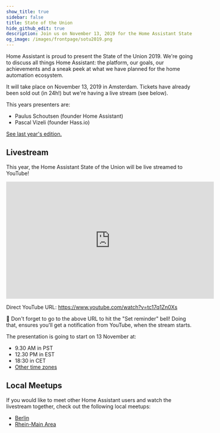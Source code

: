 ```yaml
---
show_title: true
sidebar: false
title: State of the Union
hide_github_edit: true
description: Join us on November 13, 2019 for the Home Assistant State of the Union.
og_image: /images/frontpage/sotu2019.png
---
```


Home Assistant is proud to present the State of the Union 2019. We're going to discuss all things Home Assistant: the platform, our goals, our achievements and a sneak peek at what we have planned for the home automation ecosystem.

It will take place on November 13, 2019 in Amsterdam. Tickets have already been sold out (in 24h!) but we're having a live stream (see below).

This years presenters are:

- Paulus Schoutsen (founder Home Assistant)
- Pascal Vizeli (founder Hass.io)

[See last year's edition.](/blog/2018/11/16/state-of-the-union/)

## Livestream

This year, the Home Assistant State of the Union will be live streamed to YouTube!

<div class='videoWrapper'>
<iframe width="560" height="315" src="https://www.youtube.com/embed/tc17q1Zn0Xs" frameborder="0" allow="accelerometer; autoplay; encrypted-media; gyroscope; picture-in-picture" allowfullscreen></iframe>
</div>

Direct YouTube URL: <https://www.youtube.com/watch?v=tc17q1Zn0Xs>

🔔 Don't forget to go to the above URL to hit the "Set reminder" bell!
Doing that, ensures you'll get a notification from YouTube, when the stream starts.

The presentation is going to start on 13 November at:

- 9.30 AM in PST
- 12.30 PM in EST
- 18:30 in CET
- [Other time zones](https://www.timeanddate.com/worldclock/converter.html?iso=20191113T173000&p1=137&p2=179&p3=16)

## Local Meetups

If you would like to meet other Home Assistant users and watch the livestream together, check out the following local meetups:

- [Berlin](https://www.meetup.com/Berlin-Home-Assistant/events/265634883/)
- [Rhein-Main Area](https://www.meetup.com/de-DE/Home-Assistant-Meetup-Rhein-Main-Neckar/events/265920456/)

